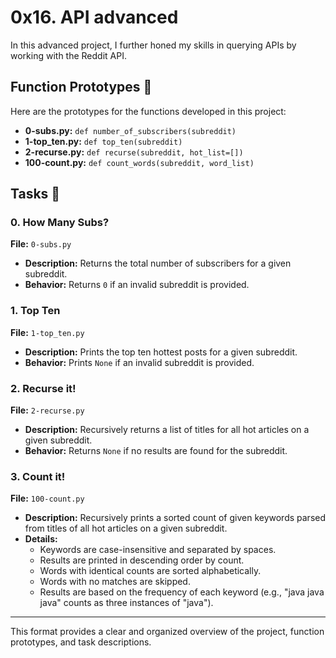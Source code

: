 # 0x16. API advanced

In this advanced project, I further honed my skills in querying APIs by working with the Reddit API.

## Function Prototypes 💾

Here are the prototypes for the functions developed in this project:

- **0-subs.py:** `def number_of_subscribers(subreddit)`
- **1-top_ten.py:** `def top_ten(subreddit)`
- **2-recurse.py:** `def recurse(subreddit, hot_list=[])`
- **100-count.py:** `def count_words(subreddit, word_list)`

## Tasks 📃

### 0. How Many Subs?
**File:** `0-subs.py`

- **Description:** Returns the total number of subscribers for a given subreddit.
- **Behavior:** Returns `0` if an invalid subreddit is provided.

### 1. Top Ten
**File:** `1-top_ten.py`

- **Description:** Prints the top ten hottest posts for a given subreddit.
- **Behavior:** Prints `None` if an invalid subreddit is provided.

### 2. Recurse it!
**File:** `2-recurse.py`

- **Description:** Recursively returns a list of titles for all hot articles on a given subreddit.
- **Behavior:** Returns `None` if no results are found for the subreddit.

### 3. Count it!
**File:** `100-count.py`

- **Description:** Recursively prints a sorted count of given keywords parsed from titles of all hot articles on a given subreddit.
- **Details:**
  - Keywords are case-insensitive and separated by spaces.
  - Results are printed in descending order by count.
  - Words with identical counts are sorted alphabetically.
  - Words with no matches are skipped.
  - Results are based on the frequency of each keyword (e.g., "java java java" counts as three instances of "java").

---

This format provides a clear and organized overview of the project, function prototypes, and task descriptions.
